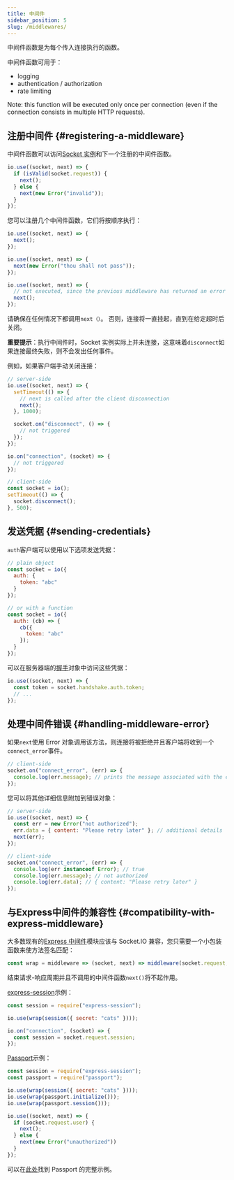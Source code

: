 ```yaml
---
title: 中间件
sidebar_position: 5
slug: /middlewares/
---
```


中间件函数是为每个传入连接执行的函数。

中间件函数可用于：

- logging
- authentication / authorization
- rate limiting

Note: this function will be executed only once per connection (even if the connection consists in multiple HTTP requests).

## 注册中间件 {#registering-a-middleware}

中间件函数可以访问[Socket 实例](server-socket-instance.md)和下一个注册的中间件函数。

```js
io.use((socket, next) => {
  if (isValid(socket.request)) {
    next();
  } else {
    next(new Error("invalid"));
  }
});
```

您可以注册几个中间件函数，它们将按顺序执行：

```js
io.use((socket, next) => {
  next();
});

io.use((socket, next) => {
  next(new Error("thou shall not pass"));
});

io.use((socket, next) => {
  // not executed, since the previous middleware has returned an error
  next();
});
```

请确保在任何情况下都调用`next（）`。 否则，连接将一直挂起，直到在给定超时后关闭。

**重要提示**：执行中间件时，Socket 实例实际上并未连接，这意味着`disconnect`如果连接最终失败，则不会发出任何事件。

例如，如果客户端手动关闭连接：

```js
// server-side
io.use((socket, next) => {
  setTimeout(() => {
    // next is called after the client disconnection
    next();
  }, 1000);

  socket.on("disconnect", () => {
    // not triggered
  });
});

io.on("connection", (socket) => {
  // not triggered
});

// client-side
const socket = io();
setTimeout(() => {
  socket.disconnect();
}, 500);
```

## 发送凭据 {#sending-credentials}

`auth`客户端可以使用以下选项发送凭据：

```js
// plain object
const socket = io({
  auth: {
    token: "abc"
  }
});

// or with a function
const socket = io({
  auth: (cb) => {
    cb({
      token: "abc"
    });
  }
});
```

可以在服务器端的[握手](server-socket-instance.md#sockethandshake)对象中访问这些凭据：

```js
io.use((socket, next) => {
  const token = socket.handshake.auth.token;
  // ...
});
```

## 处理中间件错误 {#handling-middleware-error}

如果`next`使用 Error 对象调用该方法，则连接将被拒绝并且客户端将收到一个`connect_error`事件。

```js
// client-side
socket.on("connect_error", (err) => {
  console.log(err.message); // prints the message associated with the error
});
```

您可以将其他详细信息附加到错误对象：

```js
// server-side
io.use((socket, next) => {
  const err = new Error("not authorized");
  err.data = { content: "Please retry later" }; // additional details
  next(err);
});

// client-side
socket.on("connect_error", (err) => {
  console.log(err instanceof Error); // true
  console.log(err.message); // not authorized
  console.log(err.data); // { content: "Please retry later" }
});
```

## 与Express中间件的兼容性 {#compatibility-with-express-middleware}

大多数现有的[Express 中间件](http://expressjs.com/en/resources/middleware.html)模块应该与 Socket.IO 兼容，您只需要一个小包装函数来使方法签名匹配：

```js
const wrap = middleware => (socket, next) => middleware(socket.request, {}, next);
```

结束请求-响应周期并且不调用的中间件函数`next()`将不起作用。

[express-session](https://www.npmjs.com/package/express-session)示例：

```js
const session = require("express-session");

io.use(wrap(session({ secret: "cats" })));

io.on("connection", (socket) => {
  const session = socket.request.session;
});
```

[Passport](http://www.passportjs.org/)示例：

```js
const session = require("express-session");
const passport = require("passport");

io.use(wrap(session({ secret: "cats" })));
io.use(wrap(passport.initialize()));
io.use(wrap(passport.session()));

io.use((socket, next) => {
  if (socket.request.user) {
    next();
  } else {
    next(new Error("unauthorized"))
  }
});
```

可以在[此处](https://github.com/socketio/socket.io/tree/master/examples/passport-example)找到 Passport 的完整示例。
